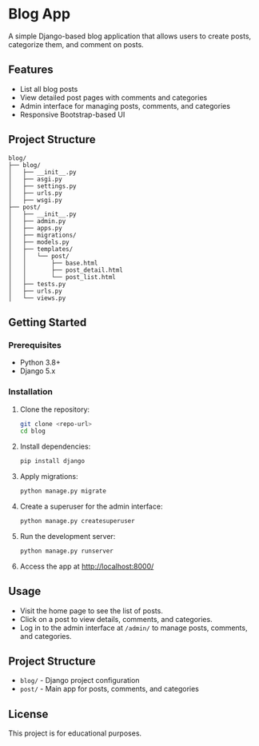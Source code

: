 # Blog App

A simple Django-based blog application that allows users to create posts, categorize them, and comment on posts.

## Features

- List all blog posts
- View detailed post pages with comments and categories
- Admin interface for managing posts, comments, and categories
- Responsive Bootstrap-based UI

## Project Structure

```
blog/
├── blog/
│   ├── __init__.py
│   ├── asgi.py
│   ├── settings.py
│   ├── urls.py
│   ├── wsgi.py
├── post/
│   ├── __init__.py
│   ├── admin.py
│   ├── apps.py
│   ├── migrations/
│   ├── models.py
│   ├── templates/
│   │   └── post/
│   │       ├── base.html
│   │       ├── post_detail.html
│   │       └── post_list.html
│   ├── tests.py
│   ├── urls.py
│   └── views.py
```

## Getting Started

### Prerequisites

- Python 3.8+
- Django 5.x

### Installation

1. Clone the repository:

    ```sh
    git clone <repo-url>
    cd blog
    ```

2. Install dependencies:

    ```sh
    pip install django
    ```

3. Apply migrations:

    ```sh
    python manage.py migrate
    ```

4. Create a superuser for the admin interface:

    ```sh
    python manage.py createsuperuser
    ```

5. Run the development server:

    ```sh
    python manage.py runserver
    ```

6. Access the app at [http://localhost:8000/](http://localhost:8000/)

## Usage

- Visit the home page to see the list of posts.
- Click on a post to view details, comments, and categories.
- Log in to the admin interface at `/admin/` to manage posts, comments, and categories.

## Project Structure

- `blog/` - Django project configuration
- `post/` - Main app for posts, comments, and categories

## License

This project is for educational purposes.

